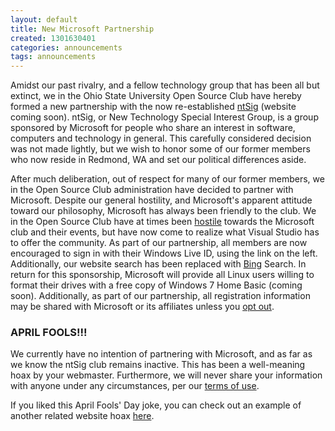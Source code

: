 ```yaml
---
layout: default
title: New Microsoft Partnership
created: 1301630401
categories: announcements
tags: announcements
---
```

Amidst our past rivalry, and a fellow technology group that has been all but extinct, we in the Ohio State University Open Source Club have hereby formed a new partnership with the now re-established [ntSig](http://mail.cse.ohio-state.edu/mailman/listinfo/ntsig) (website coming soon). ntSig, or New Technology Special Interest Group, is a group sponsored by Microsoft for people who share an interest in software, computers and technology in general. This carefully considered decision was not made lightly, but we wish to honor some of our former members who now reside in Redmond, WA and set our political differences aside.

After much deliberation, out of respect for many of our former members, we in the Open Source Club administration have decided to partner with Microsoft. Despite our general hostility, and Microsoft's apparent attitude toward our philosophy, Microsoft has always been friendly to the club. We in the Open Source Club have at times been [hostile](/vista) towards the Microsoft club and their events, but have now come to realize what Visual Studio has to offer the community. As part of our partnership, all members are now encouraged to sign in with their Windows Live ID, using the link on the left. Additionally, our website search has been replaced with [Bing](http://www.bing.com/) Search. In return for this sponsorship, Microsoft will provide all Linux users willing to format their drives with a free copy of Windows 7 Home Basic (coming soon). Additionally, as part of our partnership, all registration information may be shared with Microsoft or its affiliates unless you [opt out](/ntsig).

### APRIL FOOLS!!!

We currently have no intention of partnering with Microsoft, and as far as we know the ntSig club remains inactive. This has been a well-meaning hoax by your webmaster. Furthermore, we will never share your information with anyone under any circumstances, per our [terms of use](/rules).

If you liked this April Fools' Day joke, you can check out an example of another related website hoax [here](http://www.youtube.com/watch?v=dQw4w9WgXcQ).

